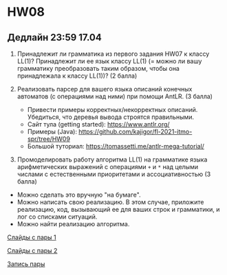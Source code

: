 # HW08

## Дедлайн 23:59 17.04

1. Принадлежит ли грамматика из первого задания HW07 к классу LL(1)? Принадлежит ли ее язык классу LL(1) (= можно ли вашу грамматику преобразовать таким образом, чтобы она принадлежала к классу LL(1))? (2 балла)

2. Реализовать парсер для вашего языка описаний конечных автоматов (с операциями над ними) при помощи AntLR. (3 балла)
   * Привести примеры корректных/некорректных описаний. Убедиться, что деревья вывода строятся правильными.  
   * Сайт тула (getting started): https://www.antlr.org/
   * Примеры (Java): https://github.com/kajigor/fl-2021-itmo-spr/tree/HW09
   * Большой туториал: https://tomassetti.me/antlr-mega-tutorial/

3. Промоделировать работу алгоритма LL(1) на грамматике языка арифметических выражений с операциями `+` и `*` над целыми числами с естественными приоритетами и ассоциативностью (3 балла)
  * Можно сделать это вручную "на бумаге".
  * Можно написать свою реализацию. В этом случае, приложите реализацию, код, вызывающий ее для ваших строк и грамматики, и лог со списками ситуаций.
  * Можно найти реализацию алгоритма.


[Слайды с пары 1](https://drive.google.com/file/d/1wKYzoPTEXy0kjta5kihsgLdgCx8-iRTu/view?usp=sharing)

[Слайды с пары 2](https://drive.google.com/file/d/19HtLjSWGu_ci-iZ9bqceOrBGiVePw5Hl/view?usp=sharing)

[Запись пары](https://drive.google.com/file/d/1dIoEfEl8iXdgOeDe5EpRWELG8-6qIQh9/view?usp=sharing)


